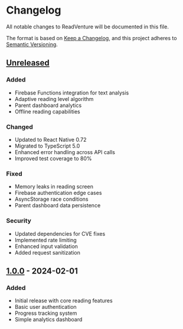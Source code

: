 # Changelog

All notable changes to ReadVenture will be documented in this file.

The format is based on [Keep a Changelog](https://keepachangelog.com/en/1.1.0/),
and this project adheres to
[Semantic Versioning](https://semver.org/spec/v2.0.0.html).

## [Unreleased]

### Added

- Firebase Functions integration for text analysis
- Adaptive reading level algorithm
- Parent dashboard analytics
- Offline reading capabilities

### Changed

- Updated to React Native 0.72
- Migrated to TypeScript 5.0
- Enhanced error handling across API calls
- Improved test coverage to 80%

### Fixed

- Memory leaks in reading screen
- Firebase authentication edge cases
- AsyncStorage race conditions
- Parent dashboard data persistence

### Security

- Updated dependencies for CVE fixes
- Implemented rate limiting
- Enhanced input validation
- Added request sanitization

## [1.0.0] - 2024-02-01

### Added

- Initial release with core reading features
- Basic user authentication
- Progress tracking system
- Simple analytics dashboard

[unreleased]: https://github.com/username/readventure/compare/v1.0.0...HEAD
[1.0.0]: https://github.com/username/readventure/releases/tag/v1.0.0
